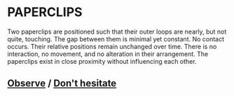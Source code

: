# PAPERCLIPS

Two paperclips are positioned such that their outer loops are nearly, but not quite, touching. The gap between them is minimal yet constant. No contact occurs. Their relative positions remain unchanged over time. There is no interaction, no movement, and no alteration in their arrangement. The paperclips exist in close proximity without influencing each other.

## [Observe](page-aa9682508e7b2c90) / [Don't hesitate](page-fadf26c51da6442e)
